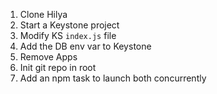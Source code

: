 1. Clone Hilya
1. Start a Keystone project
1. Modify KS `index.js` file
1. Add the DB env var to Keystone
1. Remove Apps
1. Init git repo in root
1. Add an npm task to launch both concurrently
